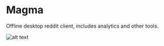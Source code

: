# Magma
Offline desktop reddit client, includes analytics and other tools. 


![alt text](screenshots/view.png "View")
